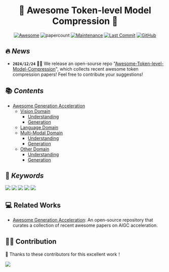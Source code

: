 <div align=center>

# 🔎 Awesome Token-level Model Compression 🚀

[![Awesome](https://cdn.rawgit.com/sindresorhus/awesome/d7305f38d29fed78fa85652e3a63e154dd8e8829/media/badge.svg)](https://github.com/sindresorhus/awesome)
![papercount](https://img.shields.io/badge/paper_count-200+-pink)
[![Maintenance](https://img.shields.io/badge/maintained%3F-yes-green.svg)](https://github.com/Naereen/StrapDown.js/graphs/commit-activity)
[![Last Commit](https://img.shields.io/github/last-commit/xuyang-liu16/Awesome-Token-level-Model-Compression.svg?style=flat&color=orange)](https://github.com/xuyang-liu16/Awesome-Token-level-Model-Compression)
[![GitHub](https://img.shields.io/github/stars/xuyang-liu16/Awesome-Token-level-Model-Compression.svg?style=social)](https://github.com/xuyang-liu16/Awesome-Token-level-Model-Compression.git)  


</div>

## 🔥 <span id="head1"> *News* </span>

* **`2024/12/24`** 🤗🤗 We release an open-sourse repo "[Awesome-Token-level-Model-Compression](https://github.com/xuyang-liu16/Awesome-Token-level-Model-Compression)", which collects recent awesome token compression papers! Feel free to contribute your suggestions!

## 📚 <span id="head1"> *Contents* </span>

- [Awesome Generation Acceleration](README.md)
    - [Vision Domain](https://github.com/xuyang-liu16/Awesome-Token-level-Model-Compression/tree/main/Vision%20Domain)
        - [Understanding](https://github.com/xuyang-liu16/Awesome-Token-level-Model-Compression/blob/main/Vision%20Domain/Understanding.md)
        - [Generation](https://github.com/xuyang-liu16/Awesome-Token-level-Model-Compression/blob/main/Vision%20Domain/Generation.md)
    - [Language Domain](https://github.com/xuyang-liu16/Awesome-Token-level-Model-Compression/blob/main/Language%20Domain/token-reduction-in-language-domain.md)
    - [Multi-Modal Domain](https://github.com/xuyang-liu16/Awesome-Token-level-Model-Compression/tree/main/Multi-modal%20Domain)
        - [Understanding](https://github.com/xuyang-liu16/Awesome-Token-level-Model-Compression/blob/main/Multi-modal%20Domain/Understanding.md)
        - [Generation](https://github.com/xuyang-liu16/Awesome-Token-level-Model-Compression/blob/main/Multi-modal%20Domain/Generation.md)
    - [Other Domain](https://github.com/xuyang-liu16/Awesome-Token-level-Model-Compression/tree/main/Other%20Domain)
        - [Understanding](https://github.com/xuyang-liu16/Awesome-Token-level-Model-Compression/blob/main/Other%20Domain/Understanding.md)
        - [Generation](https://github.com/xuyang-liu16/Awesome-Token-level-Model-Compression/blob/main/Other%20Domain/Generation.md)


## 💬 <span id="head1"> *Keywords* </span>
![](https://img.shields.io/badge/Method_Abbreviation-blue) ![](https://img.shields.io/badge/Downstream_Application-green)  ![](https://img.shields.io/badge/Parametric/Non_parametric-brown) ![](https://img.shields.io/badge/Compression_Criteria-purple) ![](https://img.shields.io/badge/Compression_Mechanism-orange)

## 💻 Related Works

* [Awesome Generation Acceleration](https://github.com/xuyang-liu16/Awesome-Generation-Acceleration): An open-source repository that curates a collection of recent awesome papers on AIGC acceleration.


## 🧑‍💻 Contribution

👏 Thanks to these contributors for this excellent work！

<a href="https://github.com/xuyang-liu16/Awesome-Token-level-Model-Compression/graphs/contributors">
  <img src="https://contrib.rocks/image?repo=xuyang-liu16/Awesome-Token-level-Model-Compression" />
</a>
